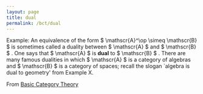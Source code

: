 ```yaml
---
layout: page
title: dual
permalink: /bct/dual
---
```

Example: An equivalence of the form $ \mathscr{A}^\op \simeq \mathscr{B} $ is sometimes called a duality between $ \mathscr{A} $ and $ \mathscr{B} $ . One says that $ \mathscr{A} $ is **dual** to $ \mathscr{B} $ . There are many famous dualities in which $ \mathscr{A} $ is a category of algebras and $ \mathscr{B} $ is a category of spaces; recall the slogan `algebra is dual to geometry' from Example X.


From [Basic Category Theory](https://mathgloss.github.io/MathGloss/bct.html)
